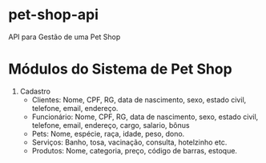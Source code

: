 # pet-shop-api
API para Gestão de uma Pet Shop

# Módulos do Sistema de Pet Shop
1. Cadastro
   -	Clientes: Nome, CPF, RG, data de nascimento, sexo, estado civil, telefone, email, endereço.
   -    Funcionário: Nome, CPF, RG, data de nascimento, sexo, estado civil, telefone, email, endereço, cargo, salario, bônus
   -	Pets: Nome, espécie, raça, idade, peso, dono.
   -	Serviços: Banho, tosa, vacinação, consulta, hotelzinho etc.
   -	Produtos: Nome, categoria, preço, código de barras, estoque.
